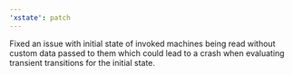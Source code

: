 ```yaml
---
'xstate': patch
---
```


Fixed an issue with initial state of invoked machines being read without custom data passed to them which could lead to a crash when evaluating transient transitions for the initial state.
